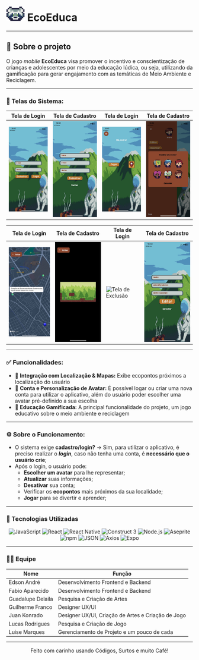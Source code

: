 # ![Logo](./assets/logoGuaxinim.png)  EcoEduca

---

## 📝 Sobre o projeto

O jogo _mobile_ **EcoEduca** visa promover o incentivo e conscientização de crianças e adolescentes por meio da educação lúdica, ou seja, utilizando da gamificação para gerar engajamento com as temáticas de Meio Ambiente e Reciclagem.

---

### 📸 Telas do Sistema:
| **Tela de Login** | **Tela de Cadastro** | **Tela de Login** | **Tela de Cadastro** |
| ----------------- | -------------------- |  ----------------- | -------------------- |
| <img src="./Assets/Telas/Login.jpeg" alt="Tela de Login" width="200"> | <img src="./Assets/Telas/Cadastro.jpeg" alt="Tela de Cadastro" width="200"> |  <img src="./Assets/Telas/Inicio.jpeg" alt="Tela de Inicio" width="200"> |<img src="./Assets/Telas/Avatar.jpeg" alt="Tela de Avatar" width="200"> |
  
| **Tela de Login** | **Tela de Cadastro** |   **Tela de Login** | **Tela de Cadastro** |
| ----------------- | -------------------- |  ----------------- | -------------------- |
| <img src="./Assets/Telas/Mapa.jpeg" alt="Tela de Mapa" width="200"> |<img src="./Assets/Telas/Jogo.jpeg" alt="Tela de Jogo" width="200"> | <img src="./Assets/Telas/Erro.jpeg" alt="Tela de Exclusão" width="200"> | <img src="./Assets/Telas/AlterarCadastro.jpeg" alt="Tela de Alterar Cadastro" width="200"> |

---

### ✅ Funcionalidades:

- 🎯 **Integração com Localização & Mapas:** Exibe ecopontos próximos a localização do usuário
- 🎨 **Conta e Personalização de Avatar:** É possível logar ou criar uma nova conta para utilizar o aplicativo, além do usuário poder escolher uma avatar pré-definido a sua escolha
- 🚀 **Educação Gamificada:** A principal funcionalidade do projeto, um jogo educativo sobre o meio ambiente e reciclagem

---

### ⚙️ Sobre o Funcionamento:

- O sistema exige **cadastro/login?** → Sim, para utilizar o aplicativo, é preciso realizar o **_login_**, caso não tenha uma conta, é **necessário que o usuário crie**;
- Após o login, o usuário pode:
  - **Escolher um avatar** para lhe representar;
  - **Atualizar** suas informações;
  - **Desativar** sua conta;
  - Verificar os **ecopontos** mais próximos da sua localidade;
  - **Jogar** para se divertir e aprender;

---

### 🧪 Tecnologias Utilizadas

<div align="center">

![JavaScript](https://img.shields.io/badge/JavaScript-F7DF1E.svg?style=flat&logo=JavaScript&logoColor=black)
![React](https://img.shields.io/badge/React-61DAFB.svg?style=flat&logo=React&logoColor=black)
![React Native](https://img.shields.io/badge/React_Native-20232A?style=flat&logo=react&logoColor=61DAFB)
![Construct 3](https://img.shields.io/badge/Construct_3-01E2C9?style=flat&logo=Construct%203&logoColor=black)
![Node.js](https://img.shields.io/badge/Node.js-339933?style=flat&logo=node.js&logoColor=white)
![Aseprite](https://img.shields.io/badge/Aseprite-655461?style=flat&logo=Aseprite&logoColor=white)
![npm](https://img.shields.io/badge/npm-CB3837.svg?style=flat&logo=npm&logoColor=white)
![JSON](https://img.shields.io/badge/JSON-9777A8.svg?style=flat&logo=JSON&logoColor=white)
![Axios](https://img.shields.io/badge/Axios-3167EB.svg?style=flat&logo=Axios&logoColor=white)
![Expo](https://img.shields.io/badge/Expo-5A29E4.svg?style=flat&logo=Expo&logoColor=white)

</div>

---

### 👨‍💻 Equipe

| Nome | Função |
|------|--------|
| Edson André | Desenvolvimento Frontend e Backend |
| Fabio Aparecido| Desenvolvimento Frontend e Backend |
| Guadalupe Delaila | Pesquisa e Criação de Artes |
| Guilherme Franco | Designer UX/UI |
| Juan Konrado| Designer UX/UI, Criação de Artes e Criação de Jogo |
| Lucas Rodrigues | Pesquisa e Criação de Jogo |
| Luise Marques | Gerenciamento de Projeto e um pouco de cada |

---

<p align="center">
  Feito com carinho usando Códigos, Surtos e muito Café!
</p>
